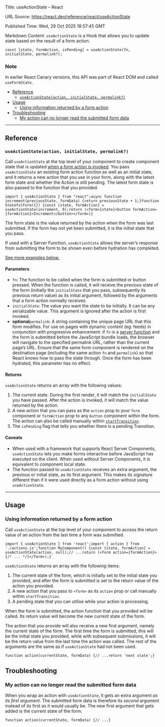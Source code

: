 Title: useActionState – React

URL Source: https://react.dev/reference/react/useActionState

Published Time: Wed, 29 Oct 2025 18:57:45 GMT

Markdown Content:
`useActionState` is a Hook that allows you to update state based on the result of a form action.

`const [state, formAction, isPending] = useActionState(fn, initialState, permalink?);`

### Note

In earlier React Canary versions, this API was part of React DOM and called `useFormState`.

- [Reference](https://react.dev/reference/react/useActionState#reference)
  - [`useActionState(action, initialState, permalink?)`](https://react.dev/reference/react/useActionState#useactionstate)
- [Usage](https://react.dev/reference/react/useActionState#usage)
  - [Using information returned by a form action](https://react.dev/reference/react/useActionState#using-information-returned-by-a-form-action)
- [Troubleshooting](https://react.dev/reference/react/useActionState#troubleshooting)
  - [My action can no longer read the submitted form data](https://react.dev/reference/react/useActionState#my-action-can-no-longer-read-the-submitted-form-data)

-----

## Reference [](https://react.dev/reference/react/useActionState#reference)

### `useActionState(action, initialState, permalink?)`[](https://react.dev/reference/react/useActionState#useactionstate)

Call `useActionState` at the top level of your component to create component state that is updated [when a form action is invoked](https://react.dev/reference/react-dom/components/form). You pass `useActionState` an existing form action function as well as an initial state, and it returns a new action that you use in your form, along with the latest form state and whether the Action is still pending. The latest form state is also passed to the function that you provided.

`import { useActionState } from "react";async function increment(previousState, formData) {return previousState + 1;}function StatefulForm({}) {const [state, formAction] = useActionState(increment, 0);return (<form>{state}<button formAction={formAction}>Increment</button></form>)}`

The form state is the value returned by the action when the form was last submitted. If the form has not yet been submitted, it is the initial state that you pass.

If used with a Server Function, `useActionState` allows the server’s response from submitting the form to be shown even before hydration has completed.

[See more examples below.](https://react.dev/reference/react/useActionState#usage)

#### Parameters [](https://react.dev/reference/react/useActionState#parameters)

- `fn`: The function to be called when the form is submitted or button pressed. When the function is called, it will receive the previous state of the form (initially the `initialState` that you pass, subsequently its previous return value) as its initial argument, followed by the arguments that a form action normally receives.
- `initialState`: The value you want the state to be initially. It can be any serializable value. This argument is ignored after the action is first invoked.
- **optional**`permalink`: A string containing the unique page URL that this form modifies. For use on pages with dynamic content (eg: feeds) in conjunction with progressive enhancement: if `fn` is a [server function](https://react.dev/reference/rsc/server-functions) and the form is submitted before the JavaScript bundle loads, the browser will navigate to the specified permalink URL, rather than the current page’s URL. Ensure that the same form component is rendered on the destination page (including the same action `fn` and `permalink`) so that React knows how to pass the state through. Once the form has been hydrated, this parameter has no effect.

#### Returns [](https://react.dev/reference/react/useActionState#returns)

`useActionState` returns an array with the following values:

1. The current state. During the first render, it will match the `initialState` you have passed. After the action is invoked, it will match the value returned by the action.
1. A new action that you can pass as the `action` prop to your `form` component or `formAction` prop to any `button` component within the form. The action can also be called manually within [`startTransition`](https://react.dev/reference/react/startTransition).
1. The `isPending` flag that tells you whether there is a pending Transition.

#### Caveats [](https://react.dev/reference/react/useActionState#caveats)

- When used with a framework that supports React Server Components, `useActionState` lets you make forms interactive before JavaScript has executed on the client. When used without Server Components, it is equivalent to component local state.
- The function passed to `useActionState` receives an extra argument, the previous or initial state, as its first argument. This makes its signature different than if it were used directly as a form action without using `useActionState`.

-----

## Usage [](https://react.dev/reference/react/useActionState#usage)

### Using information returned by a form action [](https://react.dev/reference/react/useActionState#using-information-returned-by-a-form-action)

Call `useActionState` at the top level of your component to access the return value of an action from the last time a form was submitted.

`import { useActionState } from 'react';import { action } from './actions.js';function MyComponent() {const [state, formAction] = useActionState(action, null);// ...return (<form action={formAction}>{/* ... */}</form>);}`

`useActionState` returns an array with the following items:

1. The current state of the form, which is initially set to the initial state you provided, and after the form is submitted is set to the return value of the action you provided.
1. A new action that you pass to `<form>` as its `action` prop or call manually within `startTransition`.
1. A pending state that you can utilise while your action is processing.

When the form is submitted, the action function that you provided will be called. Its return value will become the new current state of the form.

The action that you provide will also receive a new first argument, namely the current state of the form. The first time the form is submitted, this will be the initial state you provided, while with subsequent submissions, it will be the return value from the last time the action was called. The rest of the arguments are the same as if `useActionState` had not been used.

`function action(currentState, formData) {// ...return 'next state';}`

## Troubleshooting [](https://react.dev/reference/react/useActionState#troubleshooting)

### My action can no longer read the submitted form data [](https://react.dev/reference/react/useActionState#my-action-can-no-longer-read-the-submitted-form-data)

When you wrap an action with `useActionState`, it gets an extra argument *as its first argument*. The submitted form data is therefore its *second* argument instead of its first as it would usually be. The new first argument that gets added is the current state of the form.

`function action(currentState, formData) {// ...}`